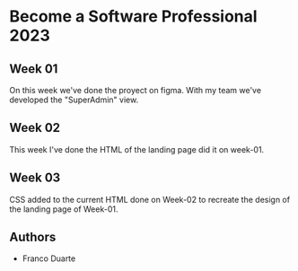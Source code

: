 # Become a Software Professional 2023

## Week 01
On this week we've done the proyect on figma. With my team we've developed the "SuperAdmin" view.

## Week 02
This week I've done the HTML of the landing page did it on week-01.

## Week 03
CSS added to the current HTML done on Week-02 to recreate the design of the landing page of Week-01.

## Authors
- Franco Duarte

